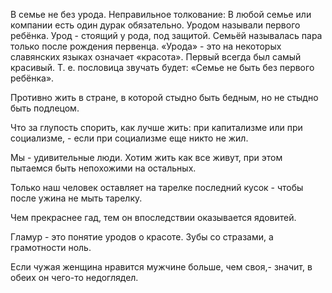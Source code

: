 В семье не без урода. Неправильное толкование: В любой семье или компании есть один дурак обязательно. Уродом называли первого ребёнка. Урод - стоящий у рода, под защитой. Семьёй называлась пара только после рождения первенца. «Урода» - это на некоторых славянских языках означает «красота». Первый всегда был самый красивый. Т. е. пословица звучать будет: «Семье не быть без первого ребёнка».

Противно жить в стране, в которой стыдно быть бедным, но не стыдно быть подлецом.

Что за глупость спорить, как лучше жить: при капитализме или при социализме, - если при социализме еще никто не жил.

Мы - удивительные люди. Хотим жить как все живут, при этом пытаемся быть непохожими на остальных.

Только наш человек оставляет на тарелке последний кусок - чтобы после ужина не мыть тарелку.

Чем прекраснее гад, тем он впоследствии оказывается ядовитей.

Гламур - это понятие уродов о красоте. Зубы со стразами, а грамотности ноль.

Если чужая женщина нравится мужчине больше, чем своя,- значит, в обеих он чего-то недоглядел.
